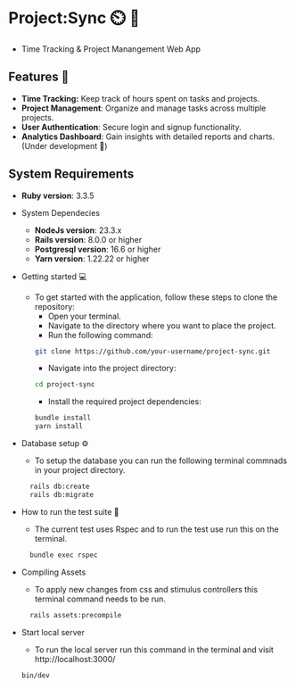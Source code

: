 # Project:Sync ⏲️ 📁
- Time Tracking & Project Manangement Web App

## Features 🚀
- **Time Tracking:** Keep track of hours spent on tasks and projects.
- **Project Management**: Organize and manage tasks across multiple projects.
- **User Authentication**: Secure login and signup functionality.
- **Analytics Dashboard**: Gain insights with detailed reports and charts. (Under development 🚧)

## System Requirements
* **Ruby version**: 3.3.5
* System Dependecies
  * **NodeJs version**: 23.3.x
  * **Rails version**: 8.0.0 or higher
  * **Postgresql version**: 16.6 or higher
  * **Yarn version**: 1.22.22 or higher
* Getting started 💻
  - To get started with the application, follow these steps to clone the repository:
    - Open your terminal.
    - Navigate to the directory where you want to place the project.
    - Run the following command:
    ```bash
    git clone https://github.com/your-username/project-sync.git
    ```
    - Navigate into the project directory:
    ```bash
    cd project-sync
    ```
    - Install the required project dependencies:
    ```bash
    bundle install  
    yarn install
    ``` 
* Database setup ⚙️
  - To setup the database you can run the following terminal commnads in your project directory.
  ```bash
    rails db:create
    rails db:migrate
  ```
* How to run the test suite 🧪
  - The current test uses Rspec and to run the test use run this on the terminal.
  ```bash
    bundle exec rspec
  ```
* Compiling Assets
  - To apply new changes from css and stimulus controllers this terminal command needs to be run.
  ```bash
    rails assets:precompile
  ```

* Start local server
  -  To run the local server run this command in the terminal and visit http://localhost:3000/
    ```bash
    bin/dev
  ```
